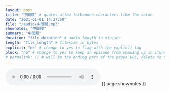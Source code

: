 ```yaml
---
layout: post
title: "中間賤" # quotes allow forbidden characters like the colon
date: "2021-01-01 14:37:50"
file: "/audio/中間賤.mp3"
shownotes: "中間賤"
summary: "中間賤"
duration: "file_duration" # audio length in min:sec
length: "file_length" # filesize in bytes
explicit: "no" # change to yes to flag with the explicit tag
block: "no" # change to yes to keep an episode from showing up in iTunes
# permalink: /1 # will be the ending part of the pages URL, delete to default to the title
---
```


<audio controls>
<source src="{{site.url}}{{site.baseurl}}{{ page.file }}" type="audio/x-mp3">
Your browser does not support the audio element.
</audio>
{{ page.shownotes }}
